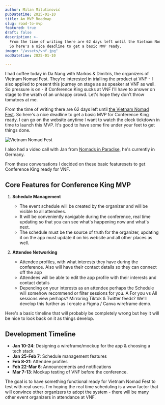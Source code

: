 ```yaml
---
author: Milan Milutinović
pubDatetime: 2025-01-10
title: An MVP Roadmap
slug: road-to-mvp
featured: true
draft: false
description: >-
  From the time of writing there are 62 days left until the Vietnam Nomad Fest.
  So here's a nice deadline to get a basic MVP ready.
image: "/assets/vnf.jpg"
modDatetime: 2025-01-10

---
```


I had coffee today in Da Nang with Markos & Dimitris, the organizers of Vietnam Nomad Fest. They're interested in trialling the product at VNF - I also applied to present this journey on stage as as speaker at VNF as well. So pressure is on - if Conference King sucks at VNF I'll have to answer on stage to the wrath of an unhappy crowd. Let's hope they don't throw tomatoes at me.

From the time of writing there are 62 days left until <a href="https://www.vietnamnomadfest.com" target="_blank">the Vietnam Nomad Fest</a>. So here's a nice deadline to get a basic MVP for Conference King ready. I can go on the website anytime I want to watch the clock tickdown in time to launch this MVP. It's good to have some fire under your feet to get things done.

<img src="/assets/vnf.jpg" alt="Vietnam Nomad Fest">

I also had a video call with Jan from <a href="https://nomads-in-paradise.com/" target="_blank">Nomads in Paradise</a>, he's currently in Germany.

From these conversations I decided on these basic featuresets to get Conference King ready for VNF.

## Core Features for Conference King MVP

1. **Schedule Management**
   - The event schedule will be created by the organizer and will be visible to all attendees. 
   - It will be conveniently navigable during the conference, real time updating so that you can see what's happening now and what's next.
   - The schedule must be the source of truth for the organizer, updating it on the app must update it on his website and all other places as well.

2. **Attendee Networking**
   - Attendee profiles, with what interests they have during the conference. Also will have their contact details so they can connect off the app
   - Attendees will be able to edit the app profile with their interests and contact details
   - Depending on your interests as an attendee perhaps the Schedule will somehow recommend or filter sessions for you. A For you vs All sessions view perhaps? Mirroring Tiktok & Twitter feeds? We'll develop this further as I create a Figma / Canva wireframe demo.

Here's a basic timeline that will probably be completely wrong but hey it will be nice to look back on it as things develop.

## Development Timeline

- **Jan 10-24**: Designing a wireframe/mockup for the app & choosing a tech stack
- **Jan 25-Feb 7**: Schedule management features  
- **Feb 8-21**: Attendee profiles
- **Feb 22-Mar 6**: Announcements and notifications
- **Mar 7-13**: Mockup testing of VNF before the conference. 

The goal is to have something functional ready for Vietnam Nomad Fest to test with real users. I'm hoping the real time scheduling is a wow factor that will convince other organizers to adopt the system - there will be many other event organizers in attendance at VNF.
